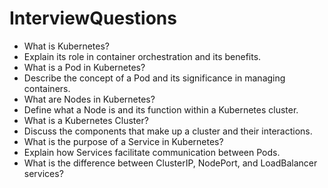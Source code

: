 # InterviewQuestions

* What is Kubernetes?
* Explain its role in container orchestration and its benefits.
* What is a Pod in Kubernetes?
* Describe the concept of a Pod and its significance in managing containers.
* What are Nodes in Kubernetes?
* Define what a Node is and its function within a Kubernetes cluster.
* What is a Kubernetes Cluster?
* Discuss the components that make up a cluster and their interactions.
* What is the purpose of a Service in Kubernetes?
* Explain how Services facilitate communication between Pods.
* What is the difference between ClusterIP, NodePort, and LoadBalancer services?